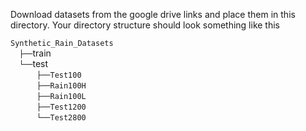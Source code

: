 Download datasets from the google drive links and place them in this directory. Your directory structure should look something like this
  
  `Synthetic_Rain_Datasets` <br/>
  `├──`train  <br/>
  `└──`test <br/>
      `├──Test100`   <br/>
      `├──Rain100H`  <br/>
      `├──Rain100L`  <br/>
      `├──Test1200`  <br/>
      `└──Test2800`
